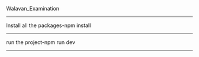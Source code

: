 Walavan_Examination

-------------------------------------

Install all the packages-npm install

-------------------------------------


run the project-npm run dev


-------------------------------------
